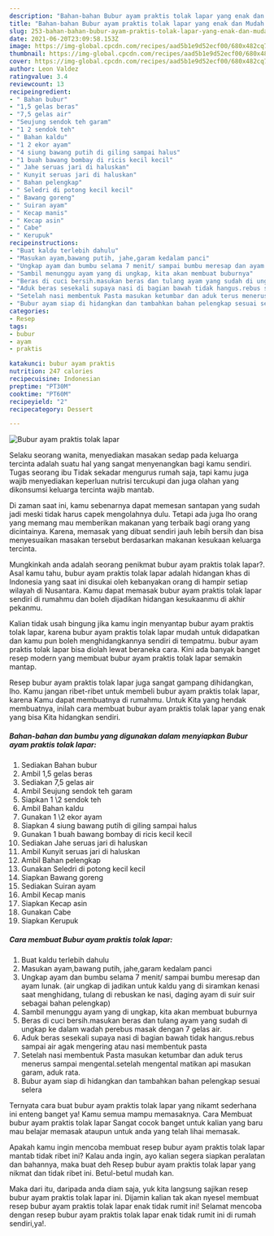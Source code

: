 ```yaml
---
description: "Bahan-bahan Bubur ayam praktis tolak lapar yang enak dan Mudah Dibuat"
title: "Bahan-bahan Bubur ayam praktis tolak lapar yang enak dan Mudah Dibuat"
slug: 253-bahan-bahan-bubur-ayam-praktis-tolak-lapar-yang-enak-dan-mudah-dibuat
date: 2021-06-20T23:09:58.153Z
image: https://img-global.cpcdn.com/recipes/aad5b1e9d52ecf00/680x482cq70/bubur-ayam-praktis-tolak-lapar-foto-resep-utama.jpg
thumbnail: https://img-global.cpcdn.com/recipes/aad5b1e9d52ecf00/680x482cq70/bubur-ayam-praktis-tolak-lapar-foto-resep-utama.jpg
cover: https://img-global.cpcdn.com/recipes/aad5b1e9d52ecf00/680x482cq70/bubur-ayam-praktis-tolak-lapar-foto-resep-utama.jpg
author: Leon Valdez
ratingvalue: 3.4
reviewcount: 13
recipeingredient:
- " Bahan bubur"
- "1,5 gelas beras"
- "7,5 gelas air"
- "Seujung sendok teh garam"
- "1 2 sendok teh"
- " Bahan kaldu"
- "1 2 ekor ayam"
- "4 siung bawang putih di giling sampai halus"
- "1 buah bawang bombay di ricis kecil kecil"
- " Jahe seruas jari di haluskan"
- " Kunyit seruas jari di haluskan"
- " Bahan pelengkap"
- " Seledri di potong kecil kecil"
- " Bawang goreng"
- " Suiran ayam"
- " Kecap manis"
- " Kecap asin"
- " Cabe"
- " Kerupuk"
recipeinstructions:
- "Buat kaldu terlebih dahulu"
- "Masukan ayam,bawang putih, jahe,garam kedalam panci"
- "Ungkap ayam dan bumbu selama 7 menit/ sampai bumbu meresap dan ayam lunak. (air ungkap di jadikan untuk kaldu yang di siramkan kenasi saat menghidang, tulang di rebuskan ke nasi, daging ayam di suir suir sebagai bahan pelengkap)"
- "Sambil menunggu ayam yang di ungkap, kita akan membuat buburnya"
- "Beras di cuci bersih.masukan beras dan tulang ayam yang sudah di ungkap ke dalam wadah perebus masak dengan 7 gelas air."
- "Aduk beras sesekali supaya nasi di bagian bawah tidak hangus.rebus sampai air agak mengering atau nasi membentuk pasta"
- "Setelah nasi membentuk Pasta masukan ketumbar dan aduk terus menerus sampai mengental.setelah mengental matikan api masukan garam, aduk rata."
- "Bubur ayam siap di hidangkan dan tambahkan bahan pelengkap sesuai selera"
categories:
- Resep
tags:
- bubur
- ayam
- praktis

katakunci: bubur ayam praktis 
nutrition: 247 calories
recipecuisine: Indonesian
preptime: "PT30M"
cooktime: "PT60M"
recipeyield: "2"
recipecategory: Dessert

---
```



![Bubur ayam praktis tolak lapar](https://img-global.cpcdn.com/recipes/aad5b1e9d52ecf00/680x482cq70/bubur-ayam-praktis-tolak-lapar-foto-resep-utama.jpg)

Selaku seorang wanita, menyediakan masakan sedap pada keluarga tercinta adalah suatu hal yang sangat menyenangkan bagi kamu sendiri. Tugas seorang ibu Tidak sekadar mengurus rumah saja, tapi kamu juga wajib menyediakan keperluan nutrisi tercukupi dan juga olahan yang dikonsumsi keluarga tercinta wajib mantab.

Di zaman  saat ini, kamu sebenarnya dapat memesan santapan yang sudah jadi meski tidak harus capek mengolahnya dulu. Tetapi ada juga lho orang yang memang mau memberikan makanan yang terbaik bagi orang yang dicintainya. Karena, memasak yang dibuat sendiri jauh lebih bersih dan bisa menyesuaikan masakan tersebut berdasarkan makanan kesukaan keluarga tercinta. 



Mungkinkah anda adalah seorang penikmat bubur ayam praktis tolak lapar?. Asal kamu tahu, bubur ayam praktis tolak lapar adalah hidangan khas di Indonesia yang saat ini disukai oleh kebanyakan orang di hampir setiap wilayah di Nusantara. Kamu dapat memasak bubur ayam praktis tolak lapar sendiri di rumahmu dan boleh dijadikan hidangan kesukaanmu di akhir pekanmu.

Kalian tidak usah bingung jika kamu ingin menyantap bubur ayam praktis tolak lapar, karena bubur ayam praktis tolak lapar mudah untuk didapatkan dan kamu pun boleh menghidangkannya sendiri di tempatmu. bubur ayam praktis tolak lapar bisa diolah lewat beraneka cara. Kini ada banyak banget resep modern yang membuat bubur ayam praktis tolak lapar semakin mantap.

Resep bubur ayam praktis tolak lapar juga sangat gampang dihidangkan, lho. Kamu jangan ribet-ribet untuk membeli bubur ayam praktis tolak lapar, karena Kamu dapat membuatnya di rumahmu. Untuk Kita yang hendak membuatnya, inilah cara membuat bubur ayam praktis tolak lapar yang enak yang bisa Kita hidangkan sendiri.

<!--inarticleads1-->

##### Bahan-bahan dan bumbu yang digunakan dalam menyiapkan Bubur ayam praktis tolak lapar:

1. Sediakan  Bahan bubur
1. Ambil 1,5 gelas beras
1. Sediakan 7,5 gelas air
1. Ambil Seujung sendok teh garam
1. Siapkan 1 \2 sendok teh
1. Ambil  Bahan kaldu
1. Gunakan 1 \2 ekor ayam
1. Siapkan 4 siung bawang putih di giling sampai halus
1. Gunakan 1 buah bawang bombay di ricis kecil kecil
1. Sediakan  Jahe seruas jari di haluskan
1. Ambil  Kunyit seruas jari di haluskan
1. Ambil  Bahan pelengkap
1. Gunakan  Seledri di potong kecil kecil
1. Siapkan  Bawang goreng
1. Sediakan  Suiran ayam
1. Ambil  Kecap manis
1. Siapkan  Kecap asin
1. Gunakan  Cabe
1. Siapkan  Kerupuk




<!--inarticleads2-->

##### Cara membuat Bubur ayam praktis tolak lapar:

1. Buat kaldu terlebih dahulu
1. Masukan ayam,bawang putih, jahe,garam kedalam panci
1. Ungkap ayam dan bumbu selama 7 menit/ sampai bumbu meresap dan ayam lunak. (air ungkap di jadikan untuk kaldu yang di siramkan kenasi saat menghidang, tulang di rebuskan ke nasi, daging ayam di suir suir sebagai bahan pelengkap)
1. Sambil menunggu ayam yang di ungkap, kita akan membuat buburnya
1. Beras di cuci bersih.masukan beras dan tulang ayam yang sudah di ungkap ke dalam wadah perebus masak dengan 7 gelas air.
1. Aduk beras sesekali supaya nasi di bagian bawah tidak hangus.rebus sampai air agak mengering atau nasi membentuk pasta
1. Setelah nasi membentuk Pasta masukan ketumbar dan aduk terus menerus sampai mengental.setelah mengental matikan api masukan garam, aduk rata.
1. Bubur ayam siap di hidangkan dan tambahkan bahan pelengkap sesuai selera




Ternyata cara buat bubur ayam praktis tolak lapar yang nikamt sederhana ini enteng banget ya! Kamu semua mampu memasaknya. Cara Membuat bubur ayam praktis tolak lapar Sangat cocok banget untuk kalian yang baru mau belajar memasak ataupun untuk anda yang telah lihai memasak.

Apakah kamu ingin mencoba membuat resep bubur ayam praktis tolak lapar mantab tidak ribet ini? Kalau anda ingin, ayo kalian segera siapkan peralatan dan bahannya, maka buat deh Resep bubur ayam praktis tolak lapar yang nikmat dan tidak ribet ini. Betul-betul mudah kan. 

Maka dari itu, daripada anda diam saja, yuk kita langsung sajikan resep bubur ayam praktis tolak lapar ini. Dijamin kalian tak akan nyesel membuat resep bubur ayam praktis tolak lapar enak tidak rumit ini! Selamat mencoba dengan resep bubur ayam praktis tolak lapar enak tidak rumit ini di rumah sendiri,ya!.

